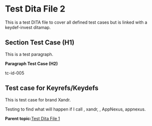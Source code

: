 # Test Dita File 2 

This is a test DITA file to cover all defined test cases but is linked with a keydef-invest ditamap.

## Section Test Case \(H1\) 

This is a test paragraph.

**Paragraph Test Case \(H2\)**

tc-id-005

## Test case for Keyrefs/Keydefs 

This is test case for brand Xandr.

Testing to find what will happen if I call , xandr, , AppNexus, appnexus.

**Parent topic:**[Test Dita File 1](../topics/test-dita-file-1.md)

